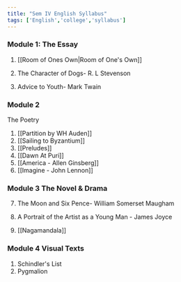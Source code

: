 ```yaml
---
title: "Sem IV English Syllabus"
tags: ['English','college','syllabus']
---
```


### Module 1: The Essay
1.  [[Room of Ones Own|Room of One's Own]]  

2. The Character of Dogs- R. L Stevenson
3. Advice to Youth- Mark Twain



### Module 2

The Poetry
1. [[Partition by WH Auden]] 
2.  [[Sailing to Byzantium]]
3. [[Preludes]]
4. [[Dawn At Puri]]
5.  [[America - Allen Ginsberg]]
6.  [[Imagine - John Lennon]]



### Module 3 The Novel & Drama
7. The Moon and Six Pence- William Somerset
Maugham

8. A Portrait of the Artist as a Young Man - James Joyce
   
9. [[Nagamandala]]


### Module 4 Visual Texts

1. Schindler's List   
2. Pygmalion 
